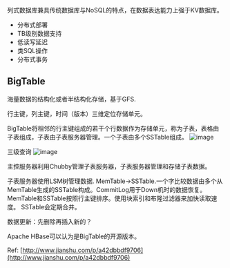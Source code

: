<!--
title: 大数据日知录 - 列式数据库 - BigTable
date: 2017-02-16 07:24:03
tags:
- Big Data
- BigTable
-->
列式数据库兼具传统数据库与NoSQL的特点，在数据表达能力上强于KV数据库。
- 分布式部署
- TB级别数据支持
- 低读写延迟
- 类SQL操作
- 分布式事务
<!-- more -->
## BigTable
海量数据的结构化或者半结构化存储，基于GFS.

行主键，列主键，时间（版本）三维定位存储单元。

BigTable将相邻的行主键组成的若干个行数据作为存储单元，称为子表，表格由子表组成，子表由子表服务器管理。一个子表由多个SSTable组成。
![image](https://www.researchgate.net/profile/Rabi_Padhy/publication/265062016/figure/fig2/AS:295840460623875@1447545270890/Figure-5-Google-BigTable-Architecture-BigTable-has-three-different-types-of-servers.png)

三级查询
![image](https://kradnangel.gitbooks.io/operating-system/content/Tablet%20location%20hierarchy.png)

主控服务器利用Chubby管理子表服务器，子表服务器管理和存储子表数据。

子表服务器使用LSM树管理数据. MemTable->SSTable.一个字比较数据由多个从MemTable生成的SSTable构成。CommitLog用于Down机时的数据恢复。MemTable和SSTable按照行主键排序。使用块索引和布隆过滤器来加快读取速度。 SSTable会定期合并。

数据更新：先删除再插入新的？

Apache HBase可以认为是BigTable的开源版本。

Ref: [http://www.jianshu.com/p/a42dbbdf9706](http://www.jianshu.com/p/a42dbbdf9706)
